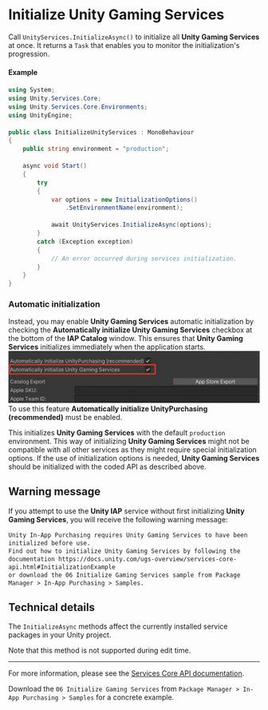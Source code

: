 # Initialize Unity Gaming Services

Call `UnityServices.InitializeAsync()` to initialize all **Unity Gaming Services** at once.
It returns a `Task` that enables you to monitor the initialization's progression.

#### Example
```cs
using System;
using Unity.Services.Core;
using Unity.Services.Core.Environments;
using UnityEngine;

public class InitializeUnityServices : MonoBehaviour
{
    public string environment = "production";

    async void Start()
    {
        try
        {
            var options = new InitializationOptions()
                .SetEnvironmentName(environment);

            await UnityServices.InitializeAsync(options);
        }
        catch (Exception exception)
        {
            // An error occurred during services initialization.
        }
    }
}
```

### Automatic initialization

Instead, you may enable **Unity Gaming Services** automatic initialization by checking the **Automatically initialize Unity Gaming Services** checkbox at the bottom of the **IAP Catalog** window.
This ensures that **Unity Gaming Services** initializes immediately when the application starts.
![Enabling auto-initialization for the Unity Gaming Services through the **IAP Catalog** GUI](images/AutoInitializeUGS.png)
To use this feature **Automatically initialize UnityPurchasing (recommended)** must be enabled.

This initializes **Unity Gaming Services** with the default `production` environment.
This way of initializing **Unity Gaming Services** might not be compatible with all other services as they might require special initialization options.
If the use of initialization options is needed, **Unity Gaming Services** should be initialized with the coded API as described above.

## Warning message

If you attempt to use the **Unity IAP** service without first initializing **Unity Gaming Services**, you will receive the following warning message:
```
Unity In-App Purchasing requires Unity Gaming Services to have been initialized before use.
Find out how to initialize Unity Gaming Services by following the documentation https://docs.unity.com/ugs-overview/services-core-api.html#InitializationExample
or download the 06 Initialize Gaming Services sample from Package Manager > In-App Purchasing > Samples.
```

## Technical details

The `InitializeAsync` methods affect the currently installed service packages in your Unity project.

Note that this method is not supported during edit time.

___
For more information, please see the [Services Core API documentation](https://docs.unity.com/ugs-overview/services-core-api.html#Services_Core_API).

Download the `06 Initialize Gaming Services` from `Package Manager > In-App Purchasing > Samples` for a concrete example.
